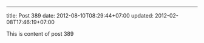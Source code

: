 ---
title: Post 389
date: 2012-08-10T08:29:44+07:00
updated: 2012-02-08T17:46:19+07:00

This is content of post 389